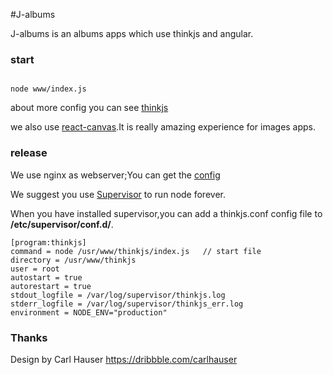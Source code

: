 #J-albums

J-albums is an albums apps which use thinkjs and angular.

### start

```shell

node www/index.js

```

about more config you can see [thinkjs](https://github.com/75team/thinkjs)

we also use [react-canvas](https://github.com/Flipboard/react-canvas).It is really amazing experience for images apps.



### release 

We use nginx as webserver;You can get the [config](https://github.com/JackPu/albums/blob/master/config/nginx.conf)

We suggest you use [Supervisor](http://supervisord.org/running.html#adding-a-program) to run node forever.

When you have installed supervisor,you can add a thinkjs.conf config file to <b>/etc/supervisor/conf.d/</b>.

```shell
[program:thinkjs]
command = node /usr/www/thinkjs/index.js   // start file
directory = /usr/www/thinkjs
user = root
autostart = true
autorestart = true
stdout_logfile = /var/log/supervisor/thinkjs.log
stderr_logfile = /var/log/supervisor/thinkjs_err.log
environment = NODE_ENV="production"

```


### Thanks 

Design by Carl Hauser https://dribbble.com/carlhauser

